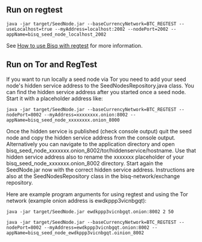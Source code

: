 ## Run on regtest

    java -jar target/SeedNode.jar --baseCurrencyNetwork=BTC_REGTEST --useLocalhost=true --myAddress=localhost:2002 --nodePort=2002 --appName=bisq_seed_node_localhost_2002

See [How to use Bisq with regtest](https://github.com/bisq-network/exchange/wiki/4.2.1.-How-to-use-Bisq-with-regtest-(advanced)) for more information.


## Run on Tor and RegTest

If you want to run locally a seed node via Tor you need to add your seed node's hidden service address to the SeedNodesRepository.java class. You can find the hidden service address after you started once a seed node. Start it with a placeholder address like:

    java -jar target/SeedNode.jar --baseCurrencyNetwork=BTC_REGTEST --nodePort=8002 --myAddress=xxxxxxxx.onion:8002 --appName=bisq_seed_node_xxxxxxxx.onion_8000

Once the hidden service is published (check console output) quit the seed node and copy the hidden service address from the console output. Alternatively you can navigate to the application directory and open bisq_seed_node_xxxxxxx.onion_8002/tor/hiddenservice/hostname. Use that hidden service address also to rename the xxxxxxx placeholder of your bisq_seed_node_xxxxxxx.onion_8002 directory. Start again the SeedNode.jar now with the correct hidden service address. Instructions are also at the SeedNodesRepository class in the bisq-network/exchange repository.

Here are example program arguments for using regtest and using the Tor network (example onion address is ewdkppp3vicnbgqt):

    java -jar target/SeedNode.jar ewdkppp3vicnbgqt.onion:8002 2 50

    java -jar target/SeedNode.jar --baseCurrencyNetwork=BTC_REGTEST --nodePort=8002 --myAddress=ewdkppp3vicnbgqt.onion:8002 --appName=bisq_seed_node_ewdkppp3vicnbgqt.oinion_8002
